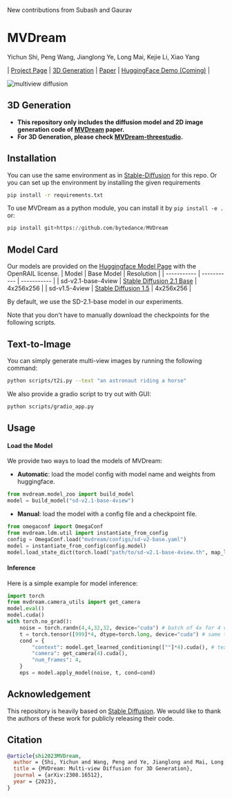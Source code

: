 New contributions from Subash and Gaurav

# MVDream
Yichun Shi, Peng Wang, Jianglong Ye, Long Mai, Kejie Li, Xiao Yang

| [Project Page](https://mv-dream.github.io/) | [3D Generation](https://github.com/bytedance/MVDream-threestudio) | [Paper](https://arxiv.org/abs/2308.16512) | [HuggingFace Demo (Coming)]() |

![multiview diffusion](https://github.com/bytedance/MVDream/assets/21265012/849cb798-1d97-42fd-9f02-c23b0dc507d5)

## 3D Generation

- **This repository only includes the diffusion model and 2D image generation code of [MVDream](https://mv-dream.github.io/index.html) paper.**
- **For 3D Generation, please check [MVDream-threestudio](https://github.com/bytedance/MVDream-threestudio).**


## Installation
You can use the same environment as in [Stable-Diffusion](https://github.com/Stability-AI/stablediffusion) for this repo. Or you can set up the environment by installing the given requirements
``` bash
pip install -r requirements.txt
```

To use MVDream as a python module, you can install it by `pip install -e .` or:
``` python
pip install git+https://github.com/bytedance/MVDream
```

## Model Card
Our models are provided on the [Huggingface Model Page](https://huggingface.co/MVDream/MVDream/) with the OpenRAIL license.
| Model      | Base Model | Resolution |
| ----------- | ----------- | ----------- |
| sd-v2.1-base-4view   | [Stable Diffusion 2.1 Base](https://huggingface.co/stabilityai/stable-diffusion-2-1-base) | 4x256x256 |
| sd-v1.5-4view        | [Stable Diffusion 1.5](https://huggingface.co/runwayml/stable-diffusion-v1-5)             | 4x256x256 |

By default, we use the SD-2.1-base model in our experiments. 

Note that you don't have to manually download the checkpoints for the following scripts.


## Text-to-Image

You can simply generate multi-view images by running the following command:

``` bash
python scripts/t2i.py --text "an astronaut riding a horse"
```
We also provide a gradio script to try out with GUI:

``` bash
python scripts/gradio_app.py
```

## Usage
#### Load the Model
We provide two ways to load the models of MVDream:
- **Automatic**: load the model config with model name and weights from huggingface.
``` python
from mvdream.model_zoo import build_model
model = build_model("sd-v2.1-base-4view")
```
- **Manual**: load the model with a config file and a checkpoint file.
``` python
from omegaconf import OmegaConf
from mvdream.ldm.util import instantiate_from_config
config = OmegaConf.load("mvdream/configs/sd-v2-base.yaml")
model = instantiate_from_config(config.model)
model.load_state_dict(torch.load("path/to/sd-v2.1-base-4view.th", map_location='cpu'))
```

#### Inference
Here is a simple example for model inference:
``` python
import torch
from mvdream.camera_utils import get_camera
model.eval()
model.cuda()
with torch.no_grad():
    noise = torch.randn(4,4,32,32, device="cuda") # batch of 4x for 4 views, latent size 32=256/8
    t = torch.tensor([999]*4, dtype=torch.long, device="cuda") # same timestep for 4 views
    cond = {
        "context": model.get_learned_conditioning([""]*4).cuda(), # text embeddings
        "camera": get_camera(4).cuda(),
        "num_frames": 4,
    }
    eps = model.apply_model(noise, t, cond=cond)
```


## Acknowledgement
This repository is heavily based on [Stable Diffusion](https://huggingface.co/stabilityai/stable-diffusion-2-1-base). We would like to thank the authors of these work for publicly releasing their code.

## Citation
``` bibtex
@article{shi2023MVDream,
  author = {Shi, Yichun and Wang, Peng and Ye, Jianglong and Mai, Long and Li, Kejie and Yang, Xiao},
  title = {MVDream: Multi-view Diffusion for 3D Generation},
  journal = {arXiv:2308.16512},
  year = {2023},
}
```
